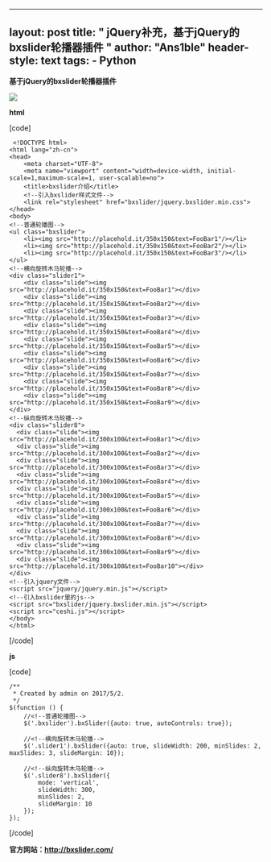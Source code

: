 
---
layout: post
title: " jQuery补充，基于jQuery的bxslider轮播器插件 "
author: "Ans1ble"
header-style: text
tags:
      - Python
---


**基于jQuery的bxslider轮播器插件**

**![](https://images2015.cnblogs.com/blog/955761/201705/955761-20170511230834457-2052548331.png)**

**html**

[code]

     <!DOCTYPE html>
    <html lang="zh-cn">
    <head>
        <meta charset="UTF-8">
        <meta name="viewport" content="width=device-width, initial-scale=1,maximum-scale=1, user-scalable=no">
        <title>bxslider介绍</title>
        <!--引入bxslider样式文件-->
        <link rel="stylesheet" href="bxslider/jquery.bxslider.min.css">
    </head>
    <body>
    <!--普通轮播图-->
    <ul class="bxslider">
        <li><img src="http://placehold.it/350x150&text=FooBar1"/></li>
        <li><img src="http://placehold.it/350x150&text=FooBar2"/></li>
        <li><img src="http://placehold.it/350x150&text=FooBar3"/></li>
    </ul>
    <!--横向旋转木马轮播-->
    <div class="slider1">
        <div class="slide"><img src="http://placehold.it/350x150&text=FooBar1"></div>
        <div class="slide"><img src="http://placehold.it/350x150&text=FooBar2"></div>
        <div class="slide"><img src="http://placehold.it/350x150&text=FooBar3"></div>
        <div class="slide"><img src="http://placehold.it/350x150&text=FooBar4"></div>
        <div class="slide"><img src="http://placehold.it/350x150&text=FooBar5"></div>
        <div class="slide"><img src="http://placehold.it/350x150&text=FooBar6"></div>
        <div class="slide"><img src="http://placehold.it/350x150&text=FooBar7"></div>
        <div class="slide"><img src="http://placehold.it/350x150&text=FooBar8"></div>
        <div class="slide"><img src="http://placehold.it/350x150&text=FooBar9"></div>
    </div>
    <!--纵向旋转木马轮播-->
    <div class="slider8">
      <div class="slide"><img src="http://placehold.it/300x100&text=FooBar1"></div>
      <div class="slide"><img src="http://placehold.it/300x100&text=FooBar2"></div>
      <div class="slide"><img src="http://placehold.it/300x100&text=FooBar3"></div>
      <div class="slide"><img src="http://placehold.it/300x100&text=FooBar4"></div>
      <div class="slide"><img src="http://placehold.it/300x100&text=FooBar5"></div>
      <div class="slide"><img src="http://placehold.it/300x100&text=FooBar6"></div>
      <div class="slide"><img src="http://placehold.it/300x100&text=FooBar7"></div>
      <div class="slide"><img src="http://placehold.it/300x100&text=FooBar8"></div>
      <div class="slide"><img src="http://placehold.it/300x100&text=FooBar9"></div>
      <div class="slide"><img src="http://placehold.it/300x100&text=FooBar10"></div>
    </div>
    <!--引入jquery文件-->
    <script src="jquery/jquery.min.js"></script>
    <!--引入bxslider里的js-->
    <script src="bxslider/jquery.bxslider.min.js"></script>
    <script src="ceshi.js"></script>
    </body>
    </html>
[/code]

**js**



[code]

    /**
     * Created by admin on 2017/5/2.
     */
    $(function () {
        //<!--普通轮播图-->
        $('.bxslider').bxSlider({auto: true, autoControls: true});
    
        //<!--横向旋转木马轮播-->
        $('.slider1').bxSlider({auto: true, slideWidth: 200, minSlides: 2, maxSlides: 3, slideMargin: 10});
    
        //<!--纵向旋转木马轮播-->
        $('.slider8').bxSlider({
            mode: 'vertical',
            slideWidth: 300,
            minSlides: 2,
            slideMargin: 10
        });
    });
[/code]





**官方网站：http://bxslider.com/**



